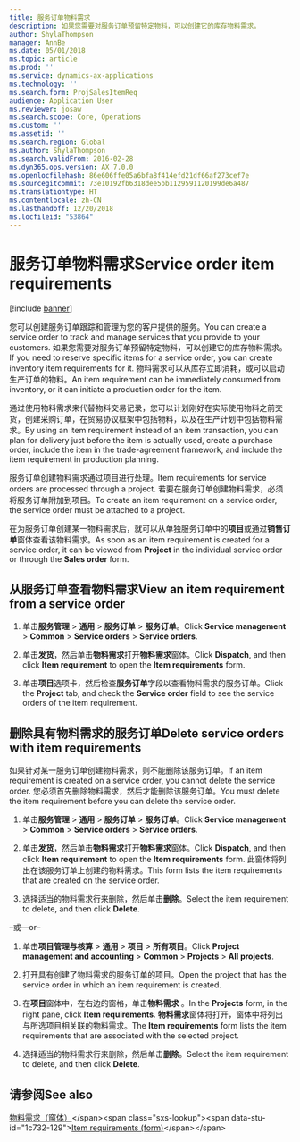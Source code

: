```yaml
---
title: 服务订单物料需求
description: 如果您需要对服务订单预留特定物料，可以创建它的库存物料需求。
author: ShylaThompson
manager: AnnBe
ms.date: 05/01/2018
ms.topic: article
ms.prod: ''
ms.service: dynamics-ax-applications
ms.technology: ''
ms.search.form: ProjSalesItemReq
audience: Application User
ms.reviewer: josaw
ms.search.scope: Core, Operations
ms.custom: ''
ms.assetid: ''
ms.search.region: Global
ms.author: ShylaThompson
ms.search.validFrom: 2016-02-28
ms.dyn365.ops.version: AX 7.0.0
ms.openlocfilehash: 86e606ffe05a6bfa8f414efd21df66af273cef7e
ms.sourcegitcommit: 73e10192fb6318dee5bb1129591120199de6a487
ms.translationtype: HT
ms.contentlocale: zh-CN
ms.lasthandoff: 12/20/2018
ms.locfileid: "53864"
---
```

# <a name="service-order-item-requirements"></a><span data-ttu-id="1c732-103">服务订单物料需求</span><span class="sxs-lookup"><span data-stu-id="1c732-103">Service order item requirements</span></span>   

[!include [banner](../includes/banner.md)]


<span data-ttu-id="1c732-104">您可以创建服务订单跟踪和管理为您的客户提供的服务。</span><span class="sxs-lookup"><span data-stu-id="1c732-104">You can create a service order to track and manage services that you provide to your customers.</span></span> <span data-ttu-id="1c732-105">如果您需要对服务订单预留特定物料，可以创建它的库存物料需求。</span><span class="sxs-lookup"><span data-stu-id="1c732-105">If you need to reserve specific items for a service order, you can create inventory item requirements for it.</span></span> <span data-ttu-id="1c732-106">物料需求可以从库存立即消耗，或可以启动生产订单的物料。</span><span class="sxs-lookup"><span data-stu-id="1c732-106">An item requirement can be immediately consumed from inventory, or it can initiate a production order for the item.</span></span>

<span data-ttu-id="1c732-107">通过使用物料需求来代替物料交易记录，您可以计划刚好在实际使用物料之前交货，创建采购订单，在贸易协议框架中包括物料，以及在生产计划中包括物料需求。</span><span class="sxs-lookup"><span data-stu-id="1c732-107">By using an item requirement instead of an item transaction, you can plan for delivery just before the item is actually used, create a purchase order, include the item in the trade-agreement framework, and include the item requirement in production planning.</span></span>

<span data-ttu-id="1c732-108">服务订单创建物料需求通过项目进行处理。</span><span class="sxs-lookup"><span data-stu-id="1c732-108">Item requirements for service orders are processed through a project.</span></span> <span data-ttu-id="1c732-109">若要在服务订单创建物料需求，必须将服务订单附加到项目。</span><span class="sxs-lookup"><span data-stu-id="1c732-109">To create an item requirement on a service order, the service order must be attached to a project.</span></span>

<span data-ttu-id="1c732-110">在为服务订单创建某一物料需求后，就可以从单独服务订单中的**项目**或通过**销售订单**窗体查看该物料需求。</span><span class="sxs-lookup"><span data-stu-id="1c732-110">As soon as an item requirement is created for a service order, it can be viewed from **Project** in the individual service order or through the **Sales order** form.</span></span>

## <a name="view-an-item-requirement-from-a-service-order"></a><span data-ttu-id="1c732-111">从服务订单查看物料需求</span><span class="sxs-lookup"><span data-stu-id="1c732-111">View an item requirement from a service order</span></span>

1.  <span data-ttu-id="1c732-112">单击**服务管理** \> **通用** \> **服务订单** \> **服务订单**。</span><span class="sxs-lookup"><span data-stu-id="1c732-112">Click **Service management** \> **Common** \> **Service orders** \> **Service orders**.</span></span>

2.  <span data-ttu-id="1c732-113">单击**发货**，然后单击**物料需求**打开**物料需求**窗体。</span><span class="sxs-lookup"><span data-stu-id="1c732-113">Click **Dispatch**, and then click **Item requirement** to open the **Item requirements** form.</span></span>

3.  <span data-ttu-id="1c732-114">单击**项目**选项卡，然后检查**服务订单**字段以查看物料需求的服务订单。</span><span class="sxs-lookup"><span data-stu-id="1c732-114">Click the **Project** tab, and check the **Service order** field to see the service orders of the item requirement.</span></span>

## <a name="delete-service-orders-with-item-requirements"></a><span data-ttu-id="1c732-115">删除具有物料需求的服务订单</span><span class="sxs-lookup"><span data-stu-id="1c732-115">Delete service orders with item requirements</span></span>

<span data-ttu-id="1c732-116">如果针对某一服务订单创建物料需求，则不能删除该服务订单。</span><span class="sxs-lookup"><span data-stu-id="1c732-116">If an item requirement is created on a service order, you cannot delete the service order.</span></span> <span data-ttu-id="1c732-117">您必须首先删除物料需求，然后才能删除该服务订单。</span><span class="sxs-lookup"><span data-stu-id="1c732-117">You must delete the item requirement before you can delete the service order.</span></span>

1.  <span data-ttu-id="1c732-118">单击**服务管理** \> **通用** \> **服务订单** \> **服务订单**。</span><span class="sxs-lookup"><span data-stu-id="1c732-118">Click **Service management** \> **Common** \> **Service orders** \> **Service orders**.</span></span>

2.  <span data-ttu-id="1c732-119">单击**发货**，然后单击**物料需求**打开**物料需求**窗体。</span><span class="sxs-lookup"><span data-stu-id="1c732-119">Click **Dispatch**, and then click **Item requirement** to open the **Item requirements** form.</span></span> <span data-ttu-id="1c732-120">此窗体将列出在该服务订单上创建的物料需求。</span><span class="sxs-lookup"><span data-stu-id="1c732-120">This form lists the item requirements that are created on the service order.</span></span>

3.  <span data-ttu-id="1c732-121">选择适当的物料需求行来删除，然后单击**删除**。</span><span class="sxs-lookup"><span data-stu-id="1c732-121">Select the item requirement to delete, and then click **Delete**.</span></span>

<span data-ttu-id="1c732-122">–或–</span><span class="sxs-lookup"><span data-stu-id="1c732-122">–or–</span></span>

1.  <span data-ttu-id="1c732-123">单击**项目管理与核算** \> **通用** \> **项目** \> **所有项目**。</span><span class="sxs-lookup"><span data-stu-id="1c732-123">Click **Project management and accounting** \> **Common** \> **Projects** \> **All projects**.</span></span>

2.  <span data-ttu-id="1c732-124">打开具有创建了物料需求的服务订单的项目。</span><span class="sxs-lookup"><span data-stu-id="1c732-124">Open the project that has the service order in which an item requirement is created.</span></span>

3.  <span data-ttu-id="1c732-125">在**项目**窗体中，在右边的窗格，单击**物料需求** 。</span><span class="sxs-lookup"><span data-stu-id="1c732-125">In the **Projects** form, in the right pane, click **Item requirements**.</span></span> <span data-ttu-id="1c732-126">**物料需求**窗体将打开，窗体中将列出与所选项目相关联的物料需求。</span><span class="sxs-lookup"><span data-stu-id="1c732-126">The **Item requirements** form lists the item requirements that are associated with the selected project.</span></span>

4.  <span data-ttu-id="1c732-127">选择适当的物料需求行来删除，然后单击**删除**。</span><span class="sxs-lookup"><span data-stu-id="1c732-127">Select the item requirement to delete, and then click **Delete**.</span></span>

## <a name="see-also"></a><span data-ttu-id="1c732-128">请参阅</span><span class="sxs-lookup"><span data-stu-id="1c732-128">See also</span></span>

<span data-ttu-id="1c732-129">[物料需求（窗体）](https://technet.microsoft.com/en-us/library/aa552021\(v=ax.60\))</span><span class="sxs-lookup"><span data-stu-id="1c732-129">[Item requirements (form)](https://technet.microsoft.com/en-us/library/aa552021\(v=ax.60\))</span></span>

